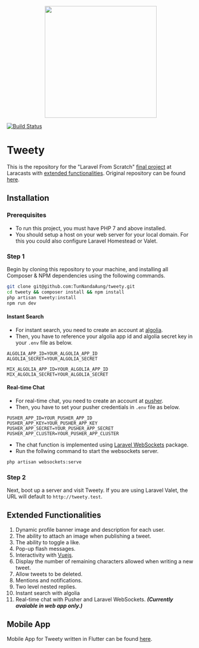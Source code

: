 <p align="center"><img src="https://ik.imagekit.io/tunnandaaung/tweety-logo_JEwSguOGK.svg" width="300"></p>

[![Build Status](https://travis-ci.org/TunNandaAung/tweety.svg?branch=master)](https://travis-ci.org/TunNandaAung/tweety)

# Tweety

This is the repository for the "Laravel From Scratch" [final project](https://laracasts.com/series/laravel-6-from-scratch#chapter-14) at Laracasts with [extended functionalities](#extended-functionalities). Original repository can be found [here](https://github.com/laracasts/Tweety).

## Installation

### Prerequisites

-   To run this project, you must have PHP 7 and above installed.
-   You should setup a host on your web server for your local domain. For this you could also configure Laravel Homestead or Valet.

### Step 1

Begin by cloning this repository to your machine, and installing all Composer & NPM dependencies using the following commands.

```bash
git clone git@github.com:TunNandaAung/tweety.git
cd tweety && composer install && npm install
php artisan tweety:install
npm run dev
```

#### Instant Search

-   For instant search, you need to create an account at [algolia](https://www.algolia.com/users/sign_up).
-   Then, you have to reference your algolia app id and algolia secret key in your `.env` file as below.

```properties
ALGOLIA_APP_ID=YOUR_ALGOLIA_APP_ID
ALGOLIA_SECRET=YOUR_ALGOLIA_SECRET

MIX_ALGOLIA_APP_ID=YOUR_ALGOLIA_APP_ID
MIX_ALGOLIA_SECRET=YOUR_ALGOLIA_SECRET
```

#### Real-time Chat

-   For real-time chat, you need to create an account at [pusher](https://dashboard.pusher.com/accounts/sign_up).
-   Then, you have to set your pusher credentials in `.env` file as below.

```properties
PUSHER_APP_ID=YOUR_PUSHER_APP_ID
PUSHER_APP_KEY=YOUR_PUSHER_APP_KEY
PUSHER_APP_SECRET=YOUR_PUSHER_APP_SECRET
PUSHER_APP_CLUSTER=YOUR_PUSHER_APP_CLUSTER
```

-   The chat function is implemented using [Laravel WebSockets](https://beyondco.de/docs/laravel-websockets) package.
-   Run the follwing command to start the websockets server.

```bash
php artisan websockets:serve
```

### Step 2

Next, boot up a server and visit Tweety. If you are using Laravel Valet, the URL will default to `http://tweety.test`.

## Extended Functionalities

1. Dynamic profile banner image and description for each user.
2. The ability to attach an image when publishing a tweet.
3. The ability to toggle a like.
4. Pop-up flash messages.
5. Interactivity with [Vuejs](https://vuejs.org/).
6. Display the number of remaining characters allowed when writing a new tweet.
7. Allow tweets to be deleted.
8. Mentions and notifications.
9. Two level nested replies.
10. Instant search with algolia
11. Real-time chat with Pusher and Laravel WebSockets. **_(Currently avaiable in web app only.)_**

## Mobile App

Mobile App for Tweety written in Flutter can be found [here](https://github.com/TunNandaAung/tweety-mobile).
